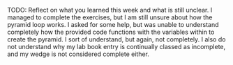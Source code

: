 TODO: Reflect on what you learned this week and what is still unclear.
I managed to complete the exercises, but I am still unsure about how the pyramid loop works. I asked for some help, but was unable to understand completely how the provided code functions with the variables within to create the pyramid. I sort of understand, but again, not completely. I also do not understand why my lab book entry is continually classed as incomplete, and my wedge is not considered complete either.